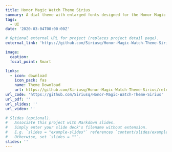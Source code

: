 ```yaml
---
title: Honor Magic Watch Theme Sirius
summary: A dial theme with enlarged fonts designed for the Honor Magic Watch.
tags:
  - UI
date: '2020-03-04T00:00:00Z'

# Optional external URL for project (replaces project detail page).
external_link: 'https://github.com/Siriusq/Honor-Magic-Watch-Theme-Sirius'

image:
  caption: 
  focal_point: Smart

links:
  - icon: download
    icon_pack: fas
    name: Theme Download
    url: https://github.com/Siriusq/Honor-Magic-Watch-Theme-Sirius/releases/tag/6.0
url_code: 'https://github.com/Siriusq/Honor-Magic-Watch-Theme-Sirius'
url_pdf: ''
url_slides: ''
url_video: ''

# Slides (optional).
#   Associate this project with Markdown slides.
#   Simply enter your slide deck's filename without extension.
#   E.g. `slides = "example-slides"` references `content/slides/example-slides.md`.
#   Otherwise, set `slides = ""`.
slides: ''
---
```

